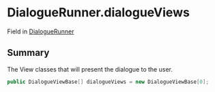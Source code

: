 # DialogueRunner.dialogueViews

Field in [DialogueRunner](/docs/api/csharp/yarn.unity.dialoguerunner.md)

## Summary


The View classes that will present the dialogue to the user.


```csharp
public DialogueViewBase[] dialogueViews = new DialogueViewBase[0];
```

